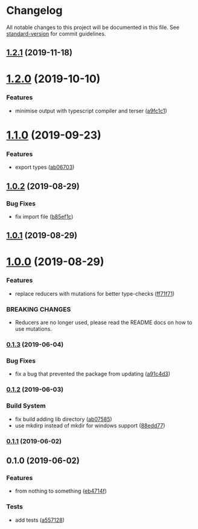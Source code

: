 # Changelog

All notable changes to this project will be documented in this file. See [standard-version](https://github.com/conventional-changelog/standard-version) for commit guidelines.

## [1.2.1](https://github.com/QingqiShi/react-lit-store/compare/v1.2.0...v1.2.1) (2019-11-18)

# [1.2.0](https://github.com/QingqiShi/react-lit-store/compare/v1.1.0...v1.2.0) (2019-10-10)

### Features

- minimise output with typescript compiler and terser ([a9fc1c1](https://github.com/QingqiShi/react-lit-store/commit/a9fc1c1))

# [1.1.0](https://github.com/QingqiShi/react-lit-store/compare/v1.0.2...v1.1.0) (2019-09-23)

### Features

- export types ([ab06703](https://github.com/QingqiShi/react-lit-store/commit/ab06703))

## [1.0.2](https://github.com/QingqiShi/react-lit-store/compare/v1.0.1...v1.0.2) (2019-08-29)

### Bug Fixes

- fix import file ([b85ef1c](https://github.com/QingqiShi/react-lit-store/commit/b85ef1c))

## [1.0.1](https://github.com/QingqiShi/react-lit-store/compare/v1.0.0...v1.0.1) (2019-08-29)

# [1.0.0](https://github.com/QingqiShi/react-lit-store/compare/v0.1.3...v1.0.0) (2019-08-29)

### Features

- replace reducers with mutations for better type-checks ([ff71f71](https://github.com/QingqiShi/react-lit-store/commit/ff71f71))

### BREAKING CHANGES

- Reducers are no longer used, please read the README docs on how to use mutations.

### [0.1.3](https://github.com/QingqiShi/react-lit-store/compare/v0.1.2...v0.1.3) (2019-06-04)

### Bug Fixes

- fix a bug that prevented the package from updating ([a91c4d3](https://github.com/QingqiShi/react-lit-store/commit/a91c4d3))

### [0.1.2](https://github.com/QingqiShi/react-lit-store/compare/v0.1.1...v0.1.2) (2019-06-03)

### Build System

- fix build adding lib directory ([ab07585](https://github.com/QingqiShi/react-lit-store/commit/ab07585))
- use mkdirp instead of mkdir for windows support ([88edd77](https://github.com/QingqiShi/react-lit-store/commit/88edd77))

### [0.1.1](https://github.com/QingqiShi/react-lit-store/compare/v0.1.0...v0.1.1) (2019-06-02)

## 0.1.0 (2019-06-02)

### Features

- from nothing to something ([eb4714f](https://github.com/QingqiShi/react-lit-store/commit/eb4714f))

### Tests

- add tests ([a557128](https://github.com/QingqiShi/react-lit-store/commit/a557128))
